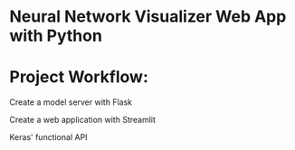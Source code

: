 # Neural Network Visualizer Web App with Python
# Project Workflow:
Create a model server with Flask

Create a web application with Streamlit

Keras' functional API
